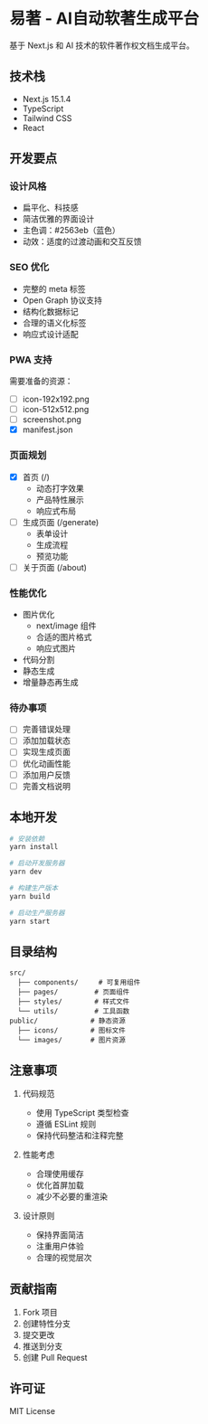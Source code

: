 # 易著 - AI自动软著生成平台

基于 Next.js 和 AI 技术的软件著作权文档生成平台。

## 技术栈

- Next.js 15.1.4
- TypeScript
- Tailwind CSS
- React

## 开发要点

### 设计风格
- 扁平化、科技感
- 简洁优雅的界面设计
- 主色调：#2563eb（蓝色）
- 动效：适度的过渡动画和交互反馈

### SEO 优化
- 完整的 meta 标签
- Open Graph 协议支持
- 结构化数据标记
- 合理的语义化标签
- 响应式设计适配

### PWA 支持
需要准备的资源：
- [ ] icon-192x192.png
- [ ] icon-512x512.png
- [ ] screenshot.png
- [x] manifest.json

### 页面规划
- [x] 首页 (/)
  - 动态打字效果
  - 产品特性展示
  - 响应式布局
- [ ] 生成页面 (/generate)
  - 表单设计
  - 生成流程
  - 预览功能
- [ ] 关于页面 (/about)

### 性能优化
- 图片优化
  - next/image 组件
  - 合适的图片格式
  - 响应式图片
- 代码分割
- 静态生成
- 增量静态再生成

### 待办事项
- [ ] 完善错误处理
- [ ] 添加加载状态
- [ ] 实现生成页面
- [ ] 优化动画性能
- [ ] 添加用户反馈
- [ ] 完善文档说明

## 本地开发

```bash
# 安装依赖
yarn install

# 启动开发服务器
yarn dev

# 构建生产版本
yarn build

# 启动生产服务器
yarn start
```

## 目录结构

```
src/
  ├── components/     # 可复用组件
  ├── pages/         # 页面组件
  ├── styles/        # 样式文件
  └── utils/         # 工具函数
public/             # 静态资源
  ├── icons/        # 图标文件
  └── images/       # 图片资源
```

## 注意事项

1. 代码规范
   - 使用 TypeScript 类型检查
   - 遵循 ESLint 规则
   - 保持代码整洁和注释完整

2. 性能考虑
   - 合理使用缓存
   - 优化首屏加载
   - 减少不必要的重渲染

3. 设计原则
   - 保持界面简洁
   - 注重用户体验
   - 合理的视觉层次

## 贡献指南

1. Fork 项目
2. 创建特性分支
3. 提交更改
4. 推送到分支
5. 创建 Pull Request

## 许可证

MIT License
